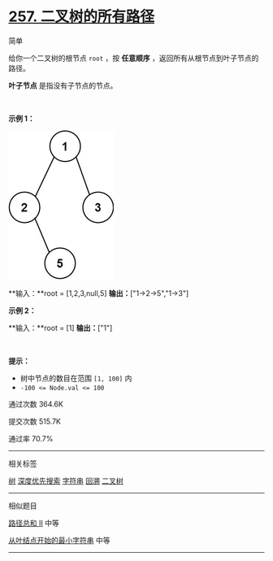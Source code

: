 # [257\. 二叉树的所有路径](https://leetcode.cn/problems/binary-tree-paths/)

简单

给你一个二叉树的根节点 `root` ，按 **任意顺序** ，返回所有从根节点到叶子节点的路径。

**叶子节点** 是指没有子节点的节点。

 

**示例 1：**

![Alt text](257_1.png)

**输入：**root = \[1,2,3,null,5\]
**输出：**\["1->2->5","1->3"\]

**示例 2：**

**输入：**root = \[1\]
**输出：**\["1"\]

&nbsp;

**提示：**

- 树中节点的数目在范围 `[1, 100]` 内
- `-100 <= Node.val <= 100`

通过次数 364.6K

提交次数 515.7K

通过率 70.7%

* * *

相关标签

[树](https://leetcode.cn/tag/tree/)
[深度优先搜索](https://leetcode.cn/tag/depth-first-search/)
[字符串](https://leetcode.cn/tag/string/)
[回溯](https://leetcode.cn/tag/backtracking/)
[二叉树](https://leetcode.cn/tag/binary-tree/)

* * *

相似题目

[路径总和 II](https://leetcode.cn/problems/path-sum-ii/) 中等

[从叶结点开始的最小字符串](https://leetcode.cn/problems/smallest-string-starting-from-leaf/) 中等

* * *